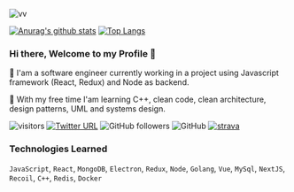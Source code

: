 ![vv](https://user-images.githubusercontent.com/50949760/87239659-41dc5380-c444-11ea-8076-2e02ea075062.jpg)

[![Anurag's github stats](https://github-readme-stats.vercel.app/api?username=vindecodex&theme=monokai&show_icons=true)](https://github.com/vindecodex)
[![Top Langs](https://github-readme-stats.vercel.app/api/top-langs/?username=vindecodex&layout=compact&theme=monokai)](https://github.com/vindecodex)


### Hi there, Welcome to my Profile 👋

🔭 I'am a software engineer currently working in a project using Javascript framework (React, Redux) and Node as backend.

🌱 With my free time I'am learning C++, clean code, clean architecture, design patterns, UML and systems design.

![visitors](https://visitor-badge.glitch.me/badge?page_id=vindecodex.vindecodex28-badge)
[![Twitter URL](https://img.shields.io/twitter/url?label=%40vindecodex&style=social&url=https%3A%2F%2Ftwitter.com%2FVindecodex)](https://twitter.com/Vindecodex)
![GitHub followers](https://img.shields.io/github/followers/vindecodex?style=social)
![GitHub](https://img.shields.io/github/license/vindecodex/vindecodex?style=flat-square)
[![strava](https://user-images.githubusercontent.com/50949760/89611818-b3c38380-d8b0-11ea-8bd3-240a883491dc.png)](https://www.strava.com/athletes/49126605)

### Technologies Learned
`JavaScript`, `React`, `MongoDB`, `Electron`, `Redux`, `Node`, `Golang`, `Vue`, `MySql`,  `NextJS`, `Recoil`, `C++`, `Redis`, `Docker`
